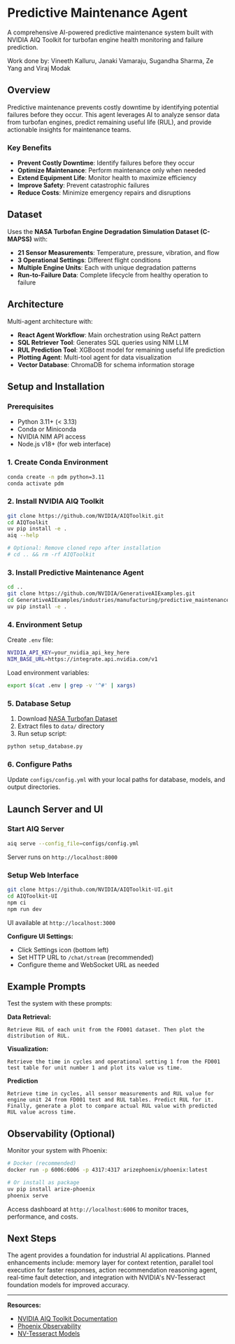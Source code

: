 # Predictive Maintenance Agent

A comprehensive AI-powered predictive maintenance system built with NVIDIA AIQ Toolkit for turbofan engine health monitoring and failure prediction.

Work done by: Vineeth Kalluru, Janaki Vamaraju, Sugandha Sharma, Ze Yang and Viraj Modak

## Overview

Predictive maintenance prevents costly downtime by identifying potential failures before they occur. This agent leverages AI to analyze sensor data from turbofan engines, predict remaining useful life (RUL), and provide actionable insights for maintenance teams.

### Key Benefits
- **Prevent Costly Downtime**: Identify failures before they occur
- **Optimize Maintenance**: Perform maintenance only when needed
- **Extend Equipment Life**: Monitor health to maximize efficiency
- **Improve Safety**: Prevent catastrophic failures
- **Reduce Costs**: Minimize emergency repairs and disruptions

## Dataset

Uses the **NASA Turbofan Engine Degradation Simulation Dataset (C-MAPSS)** with:
- **21 Sensor Measurements**: Temperature, pressure, vibration, and flow
- **3 Operational Settings**: Different flight conditions
- **Multiple Engine Units**: Each with unique degradation patterns
- **Run-to-Failure Data**: Complete lifecycle from healthy operation to failure

## Architecture

Multi-agent architecture with:
- **React Agent Workflow**: Main orchestration using ReAct pattern
- **SQL Retriever Tool**: Generates SQL queries using NIM LLM
- **RUL Prediction Tool**: XGBoost model for remaining useful life prediction
- **Plotting Agent**: Multi-tool agent for data visualization
- **Vector Database**: ChromaDB for schema information storage

## Setup and Installation

### Prerequisites
- Python 3.11+ (< 3.13)
- Conda or Miniconda
- NVIDIA NIM API access
- Node.js v18+ (for web interface)

### 1. Create Conda Environment

```bash
conda create -n pdm python=3.11
conda activate pdm
```

### 2. Install NVIDIA AIQ Toolkit

```bash
git clone https://github.com/NVIDIA/AIQToolkit.git
cd AIQToolkit
uv pip install -e .
aiq --help

# Optional: Remove cloned repo after installation
# cd .. && rm -rf AIQToolkit
```

### 3. Install Predictive Maintenance Agent

```bash
cd ..
git clone https://github.com/NVIDIA/GenerativeAIExamples.git
cd GenerativeAIExamples/industries/manufacturing/predictive_maintenance_agent
uv pip install -e .
```

### 4. Environment Setup

Create `.env` file:
```bash
NVIDIA_API_KEY=your_nvidia_api_key_here
NIM_BASE_URL=https://integrate.api.nvidia.com/v1
```

Load environment variables:
```bash
export $(cat .env | grep -v '^#' | xargs)
```

### 5. Database Setup

1. Download [NASA Turbofan Dataset](https://ti.arc.nasa.gov/tech/dash/groups/pcoe/prognostic-data-repository/)
2. Extract files to `data/` directory
3. Run setup script:
```bash
python setup_database.py
```

### 6. Configure Paths

Update `configs/config.yml` with your local paths for database, models, and output directories.

## Launch Server and UI

### Start AIQ Server
```bash
aiq serve --config_file=configs/config.yml
```
Server runs on `http://localhost:8000`

### Setup Web Interface

```bash
git clone https://github.com/NVIDIA/AIQToolkit-UI.git
cd AIQToolkit-UI
npm ci
npm run dev
```
UI available at `http://localhost:3000`

**Configure UI Settings:**
- Click Settings icon (bottom left)
- Set HTTP URL to `/chat/stream` (recommended)
- Configure theme and WebSocket URL as needed

## Example Prompts

Test the system with these prompts:

**Data Retrieval:**
```
Retrieve RUL of each unit from the FD001 dataset. Then plot the distribution of RUL.
```
**Visualization:**
```
Retrieve the time in cycles and operational setting 1 from the FD001 test table for unit number 1 and plot its value vs time.
```
**Prediction**
```
Retrieve time in cycles, all sensor measurements and RUL value for engine unit 24 from FD001 test and RUL tables. Predict RUL for it. Finally, generate a plot to compare actual RUL value with predicted RUL value across time.
```

## Observability (Optional)

Monitor your system with Phoenix:

```bash
# Docker (recommended)
docker run -p 6006:6006 -p 4317:4317 arizephoenix/phoenix:latest

# Or install as package
uv pip install arize-phoenix
phoenix serve
```

Access dashboard at `http://localhost:6006` to monitor traces, performance, and costs.

## Next Steps

The agent provides a foundation for industrial AI applications. Planned enhancements include: memory layer for context retention, parallel tool execution for faster responses, action recommendation reasoning agent, real-time fault detection, and integration with NVIDIA's NV-Tesseract foundation models for improved accuracy.

---

**Resources:**
- [NVIDIA AIQ Toolkit Documentation](https://docs.nvidia.com/aiq-toolkit/)
- [Phoenix Observability](https://phoenix.arize.com/)
- [NV-Tesseract Models](https://developer.nvidia.com/blog/new-nvidia-nv-tesseract-time-series-models-advance-dataset-processing-and-anomaly-detection/)